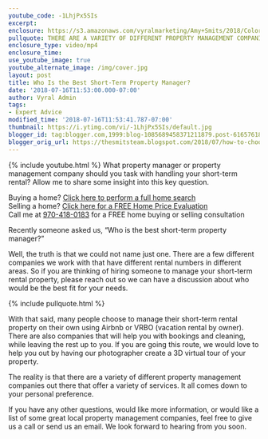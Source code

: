 ```yaml
---
youtube_code: -1LhjPx5SIs
excerpt:
enclosure: https://s3.amazonaws.com/vyralmarketing/Amy+Smits/2018/Colorado+Resorts+Real+Estate+Agent-+Rentals.mp4
pullquote: THERE ARE A VARIETY OF DIFFERENT PROPERTY MANAGEMENT COMPANIES OUT THERE THAT OFFER A VARIETY OF SERVICES.
enclosure_type: video/mp4
enclosure_time:
use_youtube_image: true
youtube_alternate_image: /img/cover.jpg
layout: post
title: Who Is the Best Short-Term Property Manager?
date: '2018-07-16T11:53:00.000-07:00'
author: Vyral Admin
tags:
- Expert Advice
modified_time: '2018-07-16T11:53:41.787-07:00'
thumbnail: https://i.ytimg.com/vi/-1LhjPx5SIs/default.jpg
blogger_id: tag:blogger.com,1999:blog-1085689458371211879.post-6165761828546884483
blogger_orig_url: https://thesmitsteam.blogspot.com/2018/07/how-to-choose-property-manager.html
---
```

{% include youtube.html %}
What property manager or property management company should you task with handling your short-term rental? Allow me to share some insight into this key question.

<div class="post-cta">
Buying a home? <a href="http://www.vailsummithomesearch.com/" target="_blank">Click here to perform a full home search</a><br>
Selling a home? <a href="http://www.vailsummithomesearch.com/homevalue/value" target="_blank">Click here for a FREE Home Price Evaluation</a><br>
Call me at <a href="tel:1-970-418-0183">970-418-0183</a> for a FREE home buying or selling consultation
</div>

Recently someone asked us, “Who is the best short-term property manager?”

Well, the truth is that we could not name just one. There are a few different companies we work with that have different rental numbers in different areas. So if you are thinking of hiring someone to manage your short-term rental property, please reach out so we can have a discussion about who would be the best fit for your needs.

{% include pullquote.html %}

With that said, many people choose to manage their short-term rental property on their own using Airbnb or VRBO (vacation rental by owner). There are also companies that will help you with bookings and cleaning, while leaving the rest up to you. If you are going this route, we would love to help you out by having our photographer create a 3D virtual tour of your property.

The reality is that there are a variety of different property management companies out there that offer a variety of services. It all comes down to your personal preference.

If you have any other questions, would like more information, or would like a list of some great local property management companies, feel free to give us a call or send us an email. We look forward to hearing from you soon.
